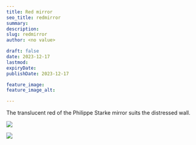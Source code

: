 ```yaml
---
title: Red mirror
seo_title: redmirror
summary: 
description: 
slug: redmirror
author: <no value>

draft: false
date: 2023-12-17
lastmod: 
expiryDate: 
publishDate: 2023-12-17

feature_image: 
feature_image_alt: 

---
```

The translucent red of the Philippe Starke mirror suits the distressed wall.

![](/images/6054.jpeg)

![](/images/6058.jpeg)